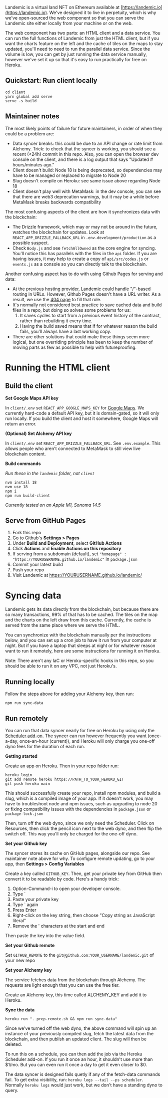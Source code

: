 Landemic is a virtual land NFT on Ethereum available at [https://landemic.io](https://landemic.io). We've designed it to live in perpetuity, which is why we've open-sourced the web component so that you can serve the Landemic site either locally from your machine or on the web.

The web component has two parts: an HTML client and a data service. You can run the full functions of Landemic from just the HTML client, but if you want the charts feature on the left and the cache of tiles on the maps to stay updated, you'll need to need to run the parallel data service. Since the volume is low, you can get by just running the data service manually, however we've set it up so that it's easy to run practically for free on Heroku.

## Quickstart: Run client locally

```
cd client
yarn global add serve
serve -s build
```

## Maintainer notes

The most likely points of failure for future maintainers, in order of when they could be a problem are:

- Data syncer breaks: this could be due to an API change or rate limit from Alchemy. Trick: to check that the syncer is working, you should see a recent (<24h) commit in this repo. Also, you can open the browser dev console on the client, and there is a log output that says "Updated # hours/minutes ago."
- Client doesn't build: Node 18 is being deprecated, so dependencies may have to be managed or replaced to migrate to Node 20
- Slug doesn't compile on Heroku: see same issue above regarding Node 18
- Client doesn't play well with MetaMask: in the dev console, you can see that there are web3 deprecation warnings, but it may be a while before MetaMask breaks backwards compatibility

The most confusing aspects of the client are how it synchronizes data with the blockchain:

- The Drizzle framework, which may or may not be around in the future, watches the blockchain for updates. Look at `REACT_APP_DRIZZLE_FALLBACK_URL` in `.env.development/production` as a possible suspect.
- Check `Body.js` and see `fetchAllOwned` as the core engine for syncing. You'll notice this has parallels with the files in the `api` folder. If you are having issues, it may help to create a copy of `api/src/codes.js` or `events.js` as a console so you can directly talk to the blockchain.

Another confusing aspect has to do with using Github Pages for serving and data:

- At the previous hosting provider, Landemic could handle "/"-based routing in URLs. However, Github Pages doesn't have a URL writer. As a result, we use the [404 page](https://stackoverflow.com/a/60059567/210173) to fill that role.
- It's normally not considered best practice to save cached data and build files in a repo, but doing so solves some problems for us:
    1. It saves cycles to start from a previous event history of the contract, rather than rebuilding it every time.
    2. Having the build saved means that if for whatever reason the build fails, you'll always have a last working copy.
- There are other solutions that could make these things seem more logical, but one overriding principle has been to keep the number of moving parts as few as possible to help with futureproofing.

# Running the HTML client

## Build the client

**Set Google Maps API key**

In `client/.env` set `REACT_APP_GOOGLE_MAPS_KEY` for [Google Maps](https://developers.google.com/maps/documentation/javascript/get-api-key). We currently hard-code a default API key, but it is domain-gated, so it will only run locally. If you build the client and host it somewhere, Google Maps will return an error.

**(Optional) Set Alchemy API key**

In `client/.env` set `REACT_APP_DRIZZLE_FALLBACK_URL`. See `.env.example`. This allows people who aren't connected to MetaMask to still view live blockchain content.

**Build commands**

*Run these in the `landemic` folder, not `client`*

```
nvm install 18
nvm use 18
npm i
npm run build-client
```

*Currently tested on an Apple M1, Sonoma 14.5*

## Serve from GitHub Pages

1. Fork this repo
2. Go to Github's **Settings > Pages**
3. Under **Build and Deployment**, select **GitHub Actions**
4. Click **Actions** and **Enable Actions on this repository**
5. If serving from a subdomain (default), set `"homepage" : "https://YOURUSERNAME.github.io/landemic"` in `package.json`
6. Commit your latest build
4. Push your repo
6. Visit Landemic at https://YOURUSERNAME.github.io/landemic/

# Syncing data

Landemic gets its data directly from the blockchain, but because there are so many transactions, 99% of that has to be cached. The tiles on the map and the charts on the left draw from this cache. Currently, the cache is served from the same place where we serve the HTML.

You can synchronize with the blockchain manually per the instructions below, and you can set up a cron job to have it run from your computer at night. But if you have a laptop that sleeps at night or for whatever reason want to run it remotely, here are some instructions for running it on Heroku.

Note: There aren't any IaC or Heroku-specific hooks in this repo, so you should be able to run it on any VPC, not just Heroku's.

## Running locally

Follow the steps above for adding your Alchemy key, then run:

`npm run sync-data`

## Run remotely

You can run that data syncer nearly for free on Heroku by using only the [Scheduler add-on](https://elements.heroku.com/addons/scheduler). The syncer can run however frequently you want (once-a-day, once-an-hour (current)), and Heroku will only charge you one-off dyno fees for the duration of each run.

**Getting started**

Create an app on Heroku. Then in your repo folder run:

```
heroku login
git add remote heroku https://PATH_TO_YOUR_HEROKU_GIT
git push heroku main
```

This should successfully create your repo, install npm modules, and build a slug, which is a compiled image of your app. If it doesn't work, you may have to troubleshoot node and npm issues, such as upgrading to node 20 or fixing compatibility issues with the dependencies in `package.json` or `package-lock.json`

Then, turn off the web dyno, since we only need the Scheduler. Click on Resources, then click the pencil icon next to the web dyno, and then flip the switch off. This way you'll only be charged for the one-off dyno.

**Set your Github key**

The syncer stores its cache on GitHub pages, alongside our repo. See maintainer note above for why. To configure remote updating, go to your app, then **Settings > Config Variables**

Create a key called `GITHUB_KEY`. Then, get your private key from GitHub then convert it to be readable by code. Here's a handy trick:

1. Option-Command-i to open your developer console.
2. Type `
3. Paste your private key
4. Type ` again
5. Press Enter
6. Right-click on the key string, then choose "Copy string as JavaScript literal"
7. Remove the ' characters at the start and end

Then paste the key into the value field.

**Set your Github remote**

Set `GITHUB_REMOTE` to the `git@github.com:YOUR_USERNAME/landemic.git` of your new repo

**Set your Alchemy key**

The service fetches data from the blockchain through Alchemy. The requests are light enough that you can use the free tier.

Create an Alchemy key, this time called ALCHEMY_KEY and add it to Heroku.

**Sync the data**

`heroku run ". prep-remote.sh && npm run sync-data"`

Since we've turned off the web dyno, the above command will spin up an instance of your previously compiled slug, fetch the latest data from the blockchain, and then publish an updated client. The slug will then be deleted.

To run this on a schedule, you can then add the job via the Heroku Scheduler add-on. If you run it once an hour, it shouldn't use more than $1/mo. But you can even run it once a day to get it even closer to $0.

The data syncer is designed fails quetly if any of the fetch-data commands fail. To get extra visibility, run: `heroku logs --tail --ps scheduler`. Normally `heroku logs` would just work, but we don't have a standing dyno to query.
